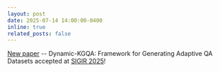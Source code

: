 ```yaml
---
layout: post
date: 2025-07-14 14:00:00-0400
inline: true
related_posts: false
---
```


<a href='https://arxiv.org/abs/2503.05049'>New paper</a> -- Dynamic-KGQA: Framework for Generating Adaptive QA Datasets 
accepted at <a href='https://sigir.org/sigir2025/'>SIGIR 2025</a>!
